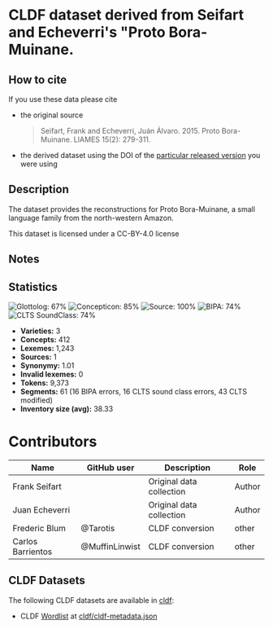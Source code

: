 # CLDF dataset derived from Seifart and Echeverri's "Proto Bora-Muinane.

## How to cite

If you use these data please cite
- the original source
  > Seifart, Frank and Echeverri, Juán Álvaro. 2015. Proto Bora-Muinane. LIAMES 15(2): 279-311.
- the derived dataset using the DOI of the [particular released version](../../releases/) you were using

## Description


The dataset provides the reconstructions for Proto Bora-Muinane, a small language family from the north-western Amazon.

This dataset is licensed under a CC-BY-4.0 license

## Notes




## Statistics


![Glottolog: 67%](https://img.shields.io/badge/Glottolog-67%25-orange.svg "Glottolog: 67%")
![Concepticon: 85%](https://img.shields.io/badge/Concepticon-85%25-yellowgreen.svg "Concepticon: 85%")
![Source: 100%](https://img.shields.io/badge/Source-100%25-brightgreen.svg "Source: 100%")
![BIPA: 74%](https://img.shields.io/badge/BIPA-74%25-yellow.svg "BIPA: 74%")
![CLTS SoundClass: 74%](https://img.shields.io/badge/CLTS%20SoundClass-74%25-yellow.svg "CLTS SoundClass: 74%")

- **Varieties:** 3
- **Concepts:** 412
- **Lexemes:** 1,243
- **Sources:** 1
- **Synonymy:** 1.01
- **Invalid lexemes:** 0
- **Tokens:** 9,373
- **Segments:** 61 (16 BIPA errors, 16 CLTS sound class errors, 43 CLTS modified)
- **Inventory size (avg):** 38.33

# Contributors

Name | GitHub user | Description | Role |
--- | --- | --- | --- |
Frank Seifart | | Original data collection | Author
Juan Echeverri | | Original data collection | Author
Frederic Blum | @Tarotis | CLDF conversion | other
Carlos Barrientos | @MuffinLinwist | CLDF conversion | other




## CLDF Datasets

The following CLDF datasets are available in [cldf](cldf):

- CLDF [Wordlist](https://github.com/cldf/cldf/tree/master/modules/Wordlist) at [cldf/cldf-metadata.json](cldf/cldf-metadata.json)